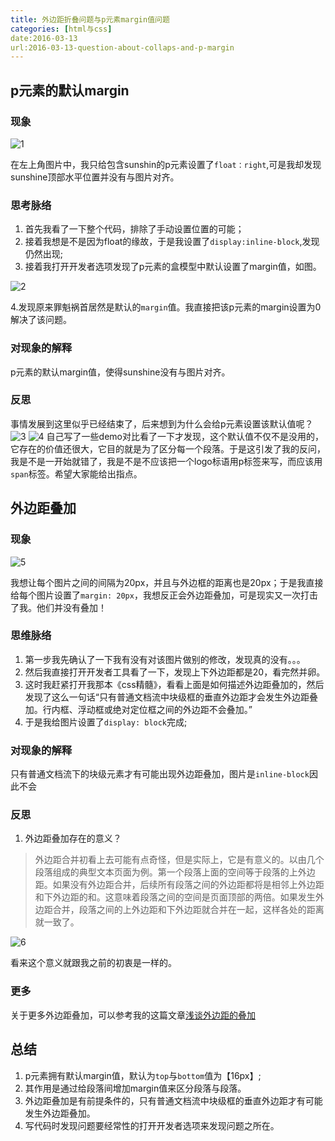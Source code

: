 ```yaml
---
title: 外边距折叠问题与p元素margin值问题
categories: [html与css]
date:2016-03-13
url:2016-03-13-question-about-collaps-and-p-margin
---
```



## p元素的默认margin

### 现象

![1](http://7xqo7w.com1.z0.glb.clouddn.com/ife1.png)

在左上角图片中，我只给包含sunshin的p元素设置了`float：right`,可是我却发现sunshine顶部水平位置并没有与图片对齐。

### 思考脉络

1. 首先我看了一下整个代码，排除了手动设置位置的可能；
2. 接着我想是不是因为float的缘故，于是我设置了`display:inline-block`,发现仍然出现;
3. 接着我打开开发者选项发现了p元素的盒模型中默认设置了margin值，如图。

![2](http://7xqo7w.com1.z0.glb.clouddn.com/ife2.png)

4.发现原来罪魁祸首居然是默认的`margin`值。我直接把该p元素的margin设置为0解决了该问题。

### 对现象的解释
p元素的默认margin值，使得sunshine没有与图片对齐。

### 反思

事情发展到这里似乎已经结束了，后来想到为什么会给p元素设置该默认值呢？
![3](http://7xqo7w.com1.z0.glb.clouddn.com/ife3.png)
![4](http://7xqo7w.com1.z0.glb.clouddn.com/ife4.png)
自己写了一些demo对比看了一下才发现，这个默认值不仅不是没用的，它存在的价值还很大，它目的就是为了区分每一个段落。于是这引发了我的反问，我是不是一开始就错了，我是不是不应该把一个logo标语用p标签来写，而应该用`span`标签。希望大家能给出指点。

## 外边距叠加

### 现象

![5](http://7xqo7w.com1.z0.glb.clouddn.com/ife5.png)

我想让每个图片之间的间隔为20px，并且与外边框的距离也是20px；于是我直接给每个图片设置了`margin: 20px`，我想反正会外边距叠加，可是现实又一次打击了我。他们并没有叠加！

### 思维脉络

1. 第一步我先确认了一下我有没有对该图片做别的修改，发现真的没有。。。
2. 然后我直接打开开发者工具看了一下，发现上下外边距都是20，看完然并卵。
3. 这时我赶紧打开我那本《css精髓》，看看上面是如何描述外边距叠加的，然后发现了这么一句话“只有普通文档流中块级框的垂直外边距才会发生外边距叠加。行内框、浮动框或绝对定位框之间的外边距不会叠加。” 
4. 于是我给图片设置了`display: block`完成;

### 对现象的解释

只有普通文档流下的块级元素才有可能出现外边距叠加，图片是`inline-block`因此不会

### 反思

1. 外边距叠加存在的意义？

>外边距合并初看上去可能有点奇怪，但是实际上，它是有意义的。以由几个段落组成的典型文本页面为例。第一个段落上面的空间等于段落的上外边距。如果没有外边距合并，后续所有段落之间的外边距都将是相邻上外边距和下外边距的和。这意味着段落之间的空间是页面顶部的两倍。如果发生外边距合并，段落之间的上外边距和下外边距就合并在一起，这样各处的距离就一致了。

![6](http://7xqo7w.com1.z0.glb.clouddn.com/ife6.png)

看来这个意义就跟我之前的初衷是一样的。

### 更多

关于更多外边距叠加，可以参考我的这篇文章[浅谈外边距的叠加](http://www.sunopar.com/2016/02/26/%E5%A4%96%E8%BE%B9%E8%B7%9D%E5%8F%A0%E5%8A%A0.html)

## 总结
1. p元素拥有默认margin值，默认为`top`与`bottom`值为【16px】;
2. 其作用是通过给段落间增加margin值来区分段落与段落。
3. 外边距叠加是有前提条件的，只有普通文档流中块级框的垂直外边距才有可能发生外边距叠加。
4. 写代码时发现问题要经常性的打开开发者选项来发现问题之所在。